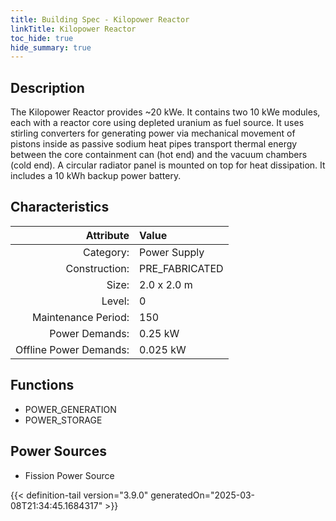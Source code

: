 ```yaml
---
title: Building Spec - Kilopower Reactor
linkTitle: Kilopower Reactor
toc_hide: true
hide_summary: true
---
```

<!-- This is generated by the MarsSim HelpGenertor, do not edit. -->

## Description
The Kilopower Reactor provides ~20 kWe. It contains two 10 kWe modules, each with a reactor core using depleted uranium as fuel source. It uses stirling converters for generating power via mechanical movement of pistons inside as passive sodium heat pipes transport thermal energy between the core containment can (hot end) and the vacuum chambers (cold end). A circular radiator panel is mounted on top for heat dissipation. It includes a 10 kWh backup power battery.

## Characteristics

| Attribute      | Value |
|--------:|:------|
|Category:|Power Supply|
|Construction:|PRE_FABRICATED|
|Size:|2.0 x 2.0 m|
|Level:|0|
|Maintenance Period:|150|
|Power Demands:|0.25 kW|
|Offline Power Demands:|0.025 kW|

## Functions
      
- POWER_GENERATION
- POWER_STORAGE


## Power Sources
      
- Fission Power Source



{{< definition-tail version="3.9.0" generatedOn="2025-03-08T21:34:45.1684317" >}}

